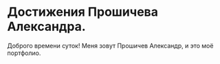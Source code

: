 # Достижения Прошичева Александра.
Доброго времени суток! Меня зовут Прошичев Александр, и это моё портфолио.  
